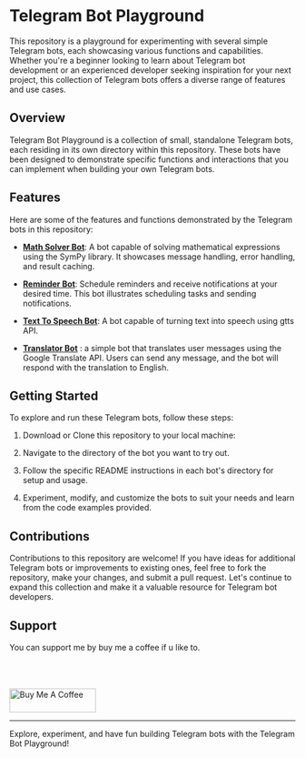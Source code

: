 # Telegram Bot Playground

This repository is a playground for experimenting with several simple Telegram bots, each showcasing various functions and capabilities. Whether you're a beginner looking to learn about Telegram bot development or an experienced developer seeking inspiration for your next project, this collection of Telegram bots offers a diverse range of features and use cases.

## Overview

Telegram Bot Playground is a collection of small, standalone Telegram bots, each residing in its own directory within this repository. These bots have been designed to demonstrate specific functions and interactions that you can implement when building your own Telegram bots.

## Features

Here are some of the features and functions demonstrated by the Telegram bots in this repository:

- [**Math Solver Bot**](simple_math_solver/README.md): A bot capable of solving mathematical expressions using the SymPy library. It showcases message handling, error handling, and result caching.

- [**Reminder Bot**](reminder/README.md): Schedule reminders and receive notifications at your desired time. This bot illustrates scheduling tasks and sending notifications.

- [**Text To Speech Bot**](text_to_speech/README.md): A bot capable of turning text into speech using gtts API.

- [**Translator Bot**](translator/README.md) : a simple bot that translates user messages using the Google Translate API. Users can send any message, and the bot will respond with the translation to English.

## Getting Started

To explore and run these Telegram bots, follow these steps:

1. Download or Clone this repository to your local machine:

2. Navigate to the directory of the bot you want to try out.

3. Follow the specific README instructions in each bot's directory for setup and usage.

4. Experiment, modify, and customize the bots to suit your needs and learn from the code examples provided.

## Contributions

Contributions to this repository are welcome! If you have ideas for additional Telegram bots or improvements to existing ones, feel free to fork the repository, make your changes, and submit a pull request. Let's continue to expand this collection and make it a valuable resource for Telegram bot developers.

## Support

You can support me by buy me a coffee if u like to.

<div align="left">
<!--   <h4>And you can also support me by <a href="https://www.buymeacoffee.com/azzar" target="_blank">buying me coffee</a></h4> -->
  <a href="https://www.buymeacoffee.com/azzar" target="_blank">
    <img src="https://cdn.buymeacoffee.com/buttons/v2/default-yellow.png" alt="Buy Me A Coffee" style="height: 42px !important;width: 151.9px !important; margin-top: 50px !important;">
  </a>
</div>

---

Explore, experiment, and have fun building Telegram bots with the Telegram Bot Playground!
